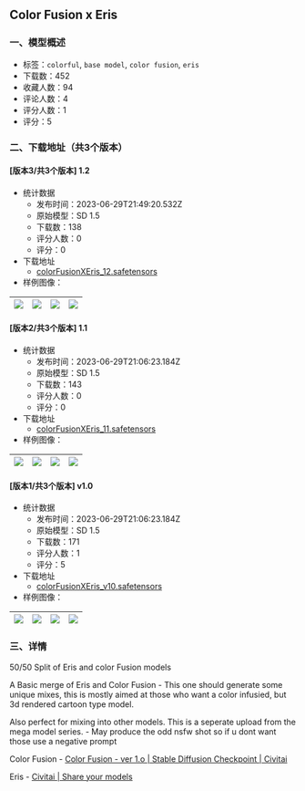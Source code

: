 ## Color Fusion x Eris
### 一、模型概述

- 标签：`colorful`, `base model`, `color fusion`, `eris`
- 下载数：452
- 收藏人数：94
- 评论人数：4
- 评分人数：1
- 评分：5

### 二、下载地址（共3个版本）

#### [版本3/共3个版本] 1.2

- 统计数据
  - 发布时间：2023-06-29T21:49:20.532Z
  - 原始模型：SD 1.5
  - 下载数：138
  - 评分人数：0
  - 评分：0
- 下载地址
  - [colorFusionXEris_12.safetensors](https://civitai.com/api/download/models/106874)
- 样例图像：

| <img src="https://image.civitai.com/xG1nkqKTMzGDvpLrqFT7WA/32d9bc55-a238-4038-97b0-727a59e1434f/width=450/1339524.jpeg" /> | <img src="https://image.civitai.com/xG1nkqKTMzGDvpLrqFT7WA/aad0e5d7-3186-44ec-953e-c9abdd0ccea6/width=450/1339489.jpeg" /> | <img src="https://image.civitai.com/xG1nkqKTMzGDvpLrqFT7WA/2bd7a8bf-6908-40e2-bec4-8aada3834908/width=450/1339438.jpeg" /> | <img src="https://image.civitai.com/xG1nkqKTMzGDvpLrqFT7WA/92de97f4-3853-45db-9544-0a4fb7d190aa/width=450/1339449.jpeg" /> |
| ---- | ---- | ---- | ---- |

#### [版本2/共3个版本] 1.1

- 统计数据
  - 发布时间：2023-06-29T21:06:23.184Z
  - 原始模型：SD 1.5
  - 下载数：143
  - 评分人数：0
  - 评分：0
- 下载地址
  - [colorFusionXEris_11.safetensors](https://civitai.com/api/download/models/95595)
- 样例图像：

| <img src="https://image.civitai.com/xG1nkqKTMzGDvpLrqFT7WA/97071dc7-a9af-4fff-b8a7-c57d766690cb/width=450/1137998.jpeg" /> | <img src="https://image.civitai.com/xG1nkqKTMzGDvpLrqFT7WA/5e34982b-90b9-42d4-8372-53ba81613eda/width=450/1137999.jpeg" /> | <img src="https://image.civitai.com/xG1nkqKTMzGDvpLrqFT7WA/14758d15-3c17-4e6e-b0bb-e25de58698e0/width=450/1138003.jpeg" /> | <img src="https://image.civitai.com/xG1nkqKTMzGDvpLrqFT7WA/a68371ca-ac3b-47f1-8dc9-bb4226529e94/width=450/1138011.jpeg" /> |
| ---- | ---- | ---- | ---- |

#### [版本1/共3个版本] v1.0

- 统计数据
  - 发布时间：2023-06-29T21:06:23.184Z
  - 原始模型：SD 1.5
  - 下载数：171
  - 评分人数：1
  - 评分：5
- 下载地址
  - [colorFusionXEris_v10.safetensors](https://civitai.com/api/download/models/56336)
- 样例图像：

| <img src="https://image.civitai.com/xG1nkqKTMzGDvpLrqFT7WA/849e8ae8-4301-473f-cb74-834ffe6b8e00/width=450/610697.jpeg" /> | <img src="https://image.civitai.com/xG1nkqKTMzGDvpLrqFT7WA/3cb469df-bfba-4bdc-c5c0-a1b6ebaeda00/width=450/610702.jpeg" /> | <img src="https://image.civitai.com/xG1nkqKTMzGDvpLrqFT7WA/b8169c1f-29a4-4808-78f7-64712a14bd00/width=450/610705.jpeg" /> | <img src="https://image.civitai.com/xG1nkqKTMzGDvpLrqFT7WA/bc705b8b-de1d-4cf4-49c6-eb88ac411b00/width=450/610707.jpeg" /> |
| ---- | ---- | ---- | ---- |


### 三、详情
<p>50/50 Split of Eris and color Fusion models</p><p></p><p>A Basic merge of Eris and Color Fusion - This one should generate some unique mixes, this is mostly aimed at those who want a color infusied, but 3d rendered cartoon type model.</p><p></p><p>Also perfect for mixing into other models. This is a seperate upload from the mega model series. - May produce the odd nsfw shot so if u dont want those use a negative prompt</p><p></p><p>Color Fusion - <a target="_blank" rel="ugc" href="https://civitai.com/models/20617/color-fusion">Color Fusion - ver 1.o | Stable Diffusion Checkpoint | Civitai</a></p><p>Eris - <a target="_blank" rel="ugc" href="https://civitai.com/models/21952/eris">Civitai | Share your models</a></p>